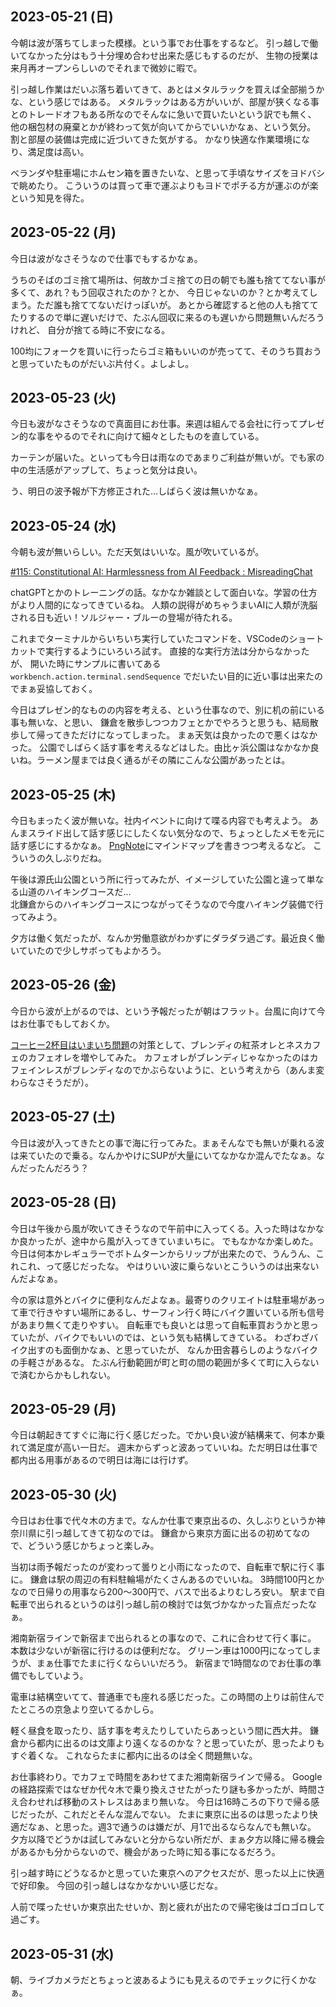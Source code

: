 ## 2023-05-21 (日)

今朝は波が落ちてしまった模様。という事でお仕事をするなど。
引っ越しで働いてなかった分はもう十分埋め合わせ出来た感じもするのだが、
生物の授業は来月再オープンらしいのでそれまで微妙に暇で。

引っ越し作業はだいぶ落ち着いてきて、あとはメタルラックを買えば全部揃うかな、という感じではある。
メタルラックはある方がいいが、部屋が狭くなる事とのトレードオフもある所なのでそんなに急いで買いたいという訳でも無く、
他の梱包材の廃棄とかが終わって気が向いてからでいいかなぁ、という気分。
割と部屋の装備は完成に近づいてきた気がする。
かなり快適な作業環境になり、満足度は高い。

ベランダや駐車場にホムセン箱を置きたいな、と思って手頃なサイズをヨドバシで眺めたり。
こういうのは買って車で運ぶよりもヨドでポチる方が運ぶのが楽という知見を得た。

## 2023-05-22 (月)

今日は波がなさそうなので仕事でもするかなぁ。

うちのそばのゴミ捨て場所は、何故かゴミ捨ての日の朝でも誰も捨ててない事が多くて、あれ？もう回収されたのか？とか、
今日じゃないのか？とか考えてしまう。ただ誰も捨ててないだけっぽいが。
あとから確認すると他の人も捨ててたりするので単に遅いだけで、たぶん回収に来るのも遅いから問題無いんだろうけれど、
自分が捨てる時に不安になる。

100均にフォークを買いに行ったらゴミ箱もいいのが売ってて、そのうち買おうと思っていたものがだいぶ片付く。よしよし。

## 2023-05-23 (火)

今日も波がなさそうなので真面目にお仕事。来週は組んでる会社に行ってプレゼン的な事をやるのでそれに向けて細々としたものを直している。

カーテンが届いた。といっても今日は雨なのであまりご利益が無いが。でも家の中の生活感がアップして、ちょっと気分は良い。

う、明日の波予報が下方修正された…しばらく波は無いかなぁ。

## 2023-05-24 (水)

今朝も波が無いらしい。ただ天気はいいな。風が吹いているが。

[#115: Constitutional AI: Harmlessness from AI Feedback : MisreadingChat](https://www.reddit.com/r/MisreadingChat/comments/13pb8cc/115_constitutional_ai_harmlessness_from_ai/)

chatGPTとかのトレーニングの話。なかなか雑談として面白いな。学習の仕方がより人間的になってきているね。
人類の説得がめちゃうまいAIに人類が洗脳される日も近い！ソルジャー・ブルーの登場が待たれる。

これまでターミナルからいちいち実行していたコマンドを、VSCodeのショートカットで実行するようにいろいろ試す。
直接的な実行方法は分からなかったが、 開いた時にサンプルに書いてある`workbench.action.terminal.sendSequence` でだいたい目的に近い事は出来たのでまぁ妥協しておく。

今日はプレゼン的なものの内容を考える、という仕事なので、別に机の前にいる事も無いな、と思い、
鎌倉を散歩しつつカフェとかでやろうと思うも、結局散歩して帰ってきただけになってしまった。
まぁ天気は良かったので悪くはなかった。
公園でしばらく話す事を考えるなどはした。由比ヶ浜公園はなかなか良いね。ラーメン屋までは良く通るがその隣にこんな公園があったとは。

## 2023-05-25 (木)

今日もまったく波が無いな。社内イベントに向けて喋る内容でも考えよう。
あんまスライド出して話す感じにしたくない気分なので、ちょっとしたメモを元に話す感じにするかなぁ。
[PngNote](PngNote)にマインドマップを書きつつ考えるなど。
こういうの久しぶりだね。

午後は源氏山公園という所に行ってみたが、イメージしていた公園と違って単なる山道のハイキングコースだ…  
北鎌倉からのハイキングコースにつながってそうなので今度ハイキング装備で行ってみよう。

夕方は働く気だったが、なんか労働意欲がわかずにダラダラ過ごす。最近良く働いていたので少しサボってもよかろう。

## 2023-05-26 (金)

今日から波が上がるのでは、という予報だったが朝はフラット。台風に向けて今はお仕事でもしておくか。

[コーヒー2杯目はいまいち問題](https://karino2.github.io/2023/05/22/second_coffe_problem.html)の対策として、ブレンディの紅茶オレとネスカフェのカフェオレを増やしてみた。
カフェオレがブレンディじゃなかったのはカフェインレスがブレンディなのでかぶらないように、という考えから（あんま変わらなさそうだが）。

## 2023-05-27 (土)

今日は波が入ってきたとの事で海に行ってみた。まぁそんなでも無いが乗れる波は来ていたので乗る。なんかやけにSUPが大量にいてなかなか混んでたなぁ。なんだったんだろう？

## 2023-05-28 (日)

今日は午後から風が吹いてきそうなので午前中に入ってくる。入った時はなかなか良かったが、途中から風が入ってきていまいちに。
でもなかなか楽しめた。
今日は何本かレギュラーでボトムターンからリップが出来たので、うんうん、これこれ、って感じだったな。
やはりいい波に乗らないとこういうのは出来ないんだよなぁ。

今の家は意外とバイクに便利なんだよなぁ。最寄りのクリエイトは駐車場があって車で行きやすい場所にあるし、サーフィン行く時にバイク置いている所も信号があまり無くて走りやすい。
自転車でも良いとは思って自転車買おうかと思っていたが、バイクでもいいのでは、という気も結構してきている。
わざわざバイク出すのも面倒かなぁ、と思っていたが、
なんか田舎暮らしのようなバイクの手軽さがあるな。
たぶん行動範囲が町と町の間の範囲が多くて町に入らないで済むからかもしれない。

## 2023-05-29 (月)

今日は朝起きてすぐに海に行く感じだった。でかい良い波が結構来て、何本か乗れて満足度が高い一日だ。
週末からずっと波あっていいね。ただ明日は仕事で都内出る用事があるので明日は海には行けず。

## 2023-05-30 (火)

今日はお仕事で代々木の方まで。なんか仕事で東京出るの、久しぶりというか神奈川県に引っ越してきて初なのでは。
鎌倉から東京方面に出るの初めてなので、どういう感じかちょっと楽しみ。

当初は雨予報だったのが変わって曇りと小雨になったので、自転車で駅に行く事に。
鎌倉は駅の周辺の有料駐輪場がたくさんあるのでいいね。
3時間100円とかなので日帰りの用事なら200〜300円で、バスで出るよりむしろ安い。
駅まで自転車で出られるというのは引っ越し前の検討では気づかなかった盲点だったなぁ。

湘南新宿ラインで新宿まで出られるとの事なので、これに合わせて行く事に。
本数は少ないが新宿に行けるのは便利だな。
グリーン車は1000円になってしまうが、まぁ仕事でたまに行くならいいだろう。
新宿まで1時間なのでお仕事の準備でもしていよう。

電車は結構空いてて、普通車でも座れる感じだった。この時間の上りは前住んでたところの京急より空いてるかしら。

軽く昼食を取ったり、話す事を考えたりしていたらあっという間に西大井。
鎌倉から都内に出るのは文庫より遠くなるのかな？と思っていたが、思ったよりもすぐ着くな。
これならたまに都内に出るのは全く問題無いな。

お仕事終わり。でカフェで時間をあわせてまた湘南新宿ラインで帰る。
Googleの経路探索ではなぜか代々木で乗り換えさせたがったり謎も多かったが、時間さえ合わせれば移動のストレスはあまり無いな。
今日は16時ころの下りで帰る感じだったが、これだとそんな混んでない。
たまに東京に出るのは思ったより快適だなぁ、と思った。週3で通うのは嫌だが、月1で出るならなんでも無いな。
夕方以降でどうかは試してみないと分からない所だが、まぁ夕方以降に帰る機会があるかも分からないので、機会があった時に知る事になるだろう。

引っ越す時にどうなるかと思っていた東京へのアクセスだが、思った以上に快適で好印象。
今回の引っ越しはなかなかいい感じだな。

人前で喋ったせいか東京出たせいか、割と疲れが出たので帰宅後はゴロゴロして過ごす。

## 2023-05-31 (水)

朝、ライブカメラだとちょっと波あるようにも見えるのでチェックに行くかなぁ。